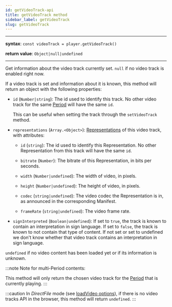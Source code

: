 ```yaml
---
id: getVideoTrack-api
title: getVideoTrack method
sidebar_label: getVideoTrack
slug: getVideoTrack
---
```


---

**syntax**: `const videoTrack = player.getVideoTrack()`

**return value**: `Object|null|undefined`

---

Get information about the video track currently set.
`null` if no video track is enabled right now.

If a video track is set and information about it is known, this method will
return an object with the following properties:

- `id` (`Number|string`): The id used to identify this track. No other
  video track for the same [Period](../../glossary.md#period) will have the same
  `id`.

  This can be useful when setting the track through the `setVideoTrack`
  method.

- `representations` (`Array.<Object>`):
  [Representations](../../glossary.md#representation) of this video track, with
  attributes:

  - `id` (`string`): The id used to identify this Representation.
    No other Representation from this track will have the same `id`.

  - `bitrate` (`Number`): The bitrate of this Representation, in bits per
    seconds.

  - `width` (`Number|undefined`): The width of video, in pixels.

  - `height` (`Number|undefined`): The height of video, in pixels.

  - `codec` (`string|undefined`): The video codec the Representation is
    in, as announced in the corresponding Manifest.

  - `frameRate` (`string|undefined`): The video frame rate.

- `signInterpreted` (`Boolean|undefined`): If set to `true`, the track is
  known to contain an interpretation in sign language.
  If set to `false`, the track is known to not contain that type of content.
  If not set or set to undefined we don't know whether that video track
  contains an interpretation in sign language.

`undefined` if no video content has been loaded yet or if its information is
unknown.

:::note
Note for multi-Period contents:

This method will only return the chosen video track for the
[Period](../../glossary.md#period) that is currently playing.
:::

:::caution
In _DirectFile_ mode
(see [loadVideo options](./../basicMethods/loadVideo.md#transport)), if there is
no video tracks API in the browser, this method will return `undefined`.
:::
